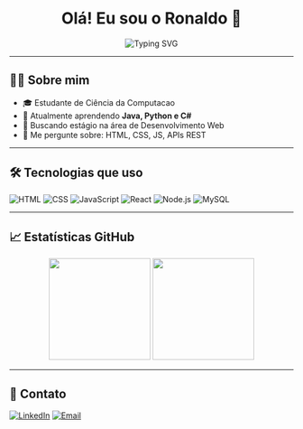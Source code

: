 <h1 align="center">Olá! Eu sou o Ronaldo 👋</h1>

<p align="center">
  <img src="https://readme-typing-svg.herokuapp.com?font=Fira+Code&size=22&duration=2000&pause=1000&color=00FFAA&center=true&vCenter=true&width=435&lines=Desenvolvedor+Full+Stack;Apaixonado+por+tecnologia+🚀" alt="Typing SVG" />
</p>

---

## 👨‍💻 Sobre mim

- 🎓 Estudante de Ciência da Computacao
- 🌱 Atualmente aprendendo **Java, Python e C#**
- 🚀 Buscando estágio na área de Desenvolvimento Web
- 💬 Me pergunte sobre: HTML, CSS, JS, APIs REST

---

## 🛠️ Tecnologias que uso

![HTML](https://img.shields.io/badge/-HTML5-E34F26?logo=html5&logoColor=white&style=for-the-badge)
![CSS](https://img.shields.io/badge/-CSS3-1572B6?logo=css3&logoColor=white&style=for-the-badge)
![JavaScript](https://img.shields.io/badge/-JavaScript-F7DF1E?logo=javascript&logoColor=black&style=for-the-badge)
![React](https://img.shields.io/badge/-React-61DAFB?logo=react&logoColor=black&style=for-the-badge)
![Node.js](https://img.shields.io/badge/-Node.js-339933?logo=node.js&logoColor=white&style=for-the-badge)
![MySQL](https://img.shields.io/badge/-MySQL-4479A1?logo=mysql&logoColor=white&style=for-the-badge)

---

## 📈 Estatísticas GitHub

<p align="center">
  <img height="180em" src="https://github-readme-stats.vercel.app/api?username=RonaldoBelo&show_icons=true&theme=radical&include_all_commits=true&count_private=true"/>
  <img height="180em" src="https://github-readme-stats.vercel.app/api/top-langs/?username=RonaldoBelo&layout=compact&langs_count=7&theme=radical"/>
</p>

---

## 🔗 Contato

[![LinkedIn](https://img.shields.io/badge/-LinkedIn-blue?style=flat-square&logo=Linkedin&logoColor=white&link=https://linkedin.com/in/seulinkedin)](https://linkedin.com/in/seulinkedin)
[![Email](https://img.shields.io/badge/-Email-red?style=flat-square&logo=gmail&logoColor=white&link=mailto:seuemail@email.com)](mailto:seuemail@email.com)

